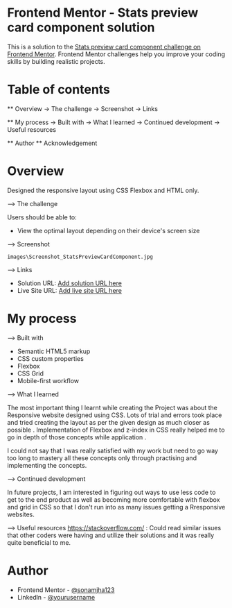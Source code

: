 # Frontend Mentor - Stats preview card component solution

This is a solution to the [Stats preview card component challenge on Frontend Mentor](https://www.frontendmentor.io/challenges/stats-preview-card-component-8JqbgoU62). Frontend Mentor challenges help you improve your coding skills by building realistic projects. 

# Table of contents

** Overview
  -> The challenge
  -> Screenshot
  -> Links

** My process
  -> Built with
  -> What I learned
  -> Continued development
  -> Useful resources

** Author
** Acknowledgement

# Overview

Designed the responsive layout using CSS Flexbox and HTML only.

  --> The challenge

Users should be able to:

- View the optimal layout depending on their device's screen size

 --> Screenshot

    images\Screenshot_StatsPreviewCardComponent.jpg


--> Links

- Solution URL: [Add solution URL here](https://your-solution-url.com)
- Live Site URL: [Add live site URL here](https://your-live-site-url.com)

# My process

--> Built with

- Semantic HTML5 markup
- CSS custom properties
- Flexbox
- CSS Grid
- Mobile-first workflow



--> What I learned

The most important thing  I learnt while creating the Project was about the Responsive website designed using CSS. Lots of trial and errors took place and tried creating the layout as per the given design as much closer as possible .
Implementation  of Flexbox and z-index in CSS really helped me to go in depth of those concepts while application .

I could not say that I was really satisfied with my work but need to go way too long  to mastery all these concepts only through practising and implementing the concepts.

--> Continued development

In future projects, I am interested in figuring out ways to use less code to get to the end product as well as becoming more comfortable with flexbox and grid in CSS so that I don't run into as many issues getting a Rresponsive websites.

--> Useful resources
https://stackoverflow.com/   : Could read similar issues that other coders were having and utilize their solutions and it was really quite beneficial to me.



 # Author


- Frontend Mentor - [@sonamjha123](https://www.frontendmentor.io/profile/sonamjha123)
- Linkedln - [@yourusername](https://www.linkedin.com/in/sonam-kumar-1b42461bb/)

